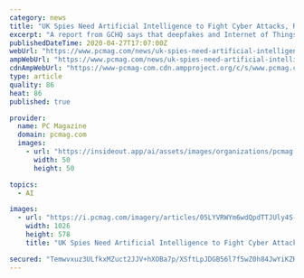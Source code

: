```yaml
---
category: news
title: "UK Spies Need Artificial Intelligence to Fight Cyber Attacks, Report Says"
excerpt: "A report from GCHQ says that deepfakes and Internet of Things devices could both be used to interfere in elections or attack critical national infrastructure."
publishedDateTime: 2020-04-27T17:07:00Z
webUrl: "https://www.pcmag.com/news/uk-spies-need-artificial-intelligence-to-fight-cyber-attacks-report-says"
ampWebUrl: "https://www.pcmag.com/news/uk-spies-need-artificial-intelligence-to-fight-cyber-attacks-report-says?amp=true"
cdnAmpWebUrl: "https://www-pcmag-com.cdn.ampproject.org/c/s/www.pcmag.com/news/uk-spies-need-artificial-intelligence-to-fight-cyber-attacks-report-says?amp=true"
type: article
quality: 86
heat: 86
published: true

provider:
  name: PC Magazine
  domain: pcmag.com
  images:
    - url: "https://insideout.app/ai/assets/images/organizations/pcmag.com-50x50.jpg"
      width: 50
      height: 50

topics:
  - AI

images:
  - url: "https://i.pcmag.com/imagery/articles/05LYVRWYm6wdQpdTTJUly4S-1.fit_lim.size_1200x630.v_1587993385.jpg"
    width: 1026
    height: 578
    title: "UK Spies Need Artificial Intelligence to Fight Cyber Attacks, Report Says"

secured: "Temwvxuz3ULfkxMZuct2JJV+hXOBa7p/XSftLpJDGB56l7f5wZ0h84JwYiKZKx4jwPZ8MzVZKOH5dr8kOTqbVb0Ao3j8G+mEXTyDVfV7M1/VRO1FKVYzPjS5uLhzygooyfdjWjdH/nvUoGxRxIxNX3NwjfBWlQ29ChUenZgLz6zle9HWHb2+5vFeEmR+cXEH0fQo3+ztmrSnzR946pA4MjfUXRE/j08BLKwVbPeGNo/M4hY6Xlsu7R2tE4q7C8wy/2Uk0W7E9sWEqObXJuhMmilN1TluvB1bb74toF3xa53VfueqVIY5c+YA/lqaOzMD;amMcG/OaAdJ6m4P5DKpESQ=="
---
```


